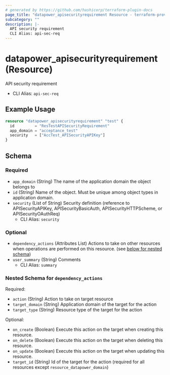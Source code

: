 ```yaml
---
# generated by https://github.com/hashicorp/terraform-plugin-docs
page_title: "datapower_apisecurityrequirement Resource - terraform-provider-datapower"
subcategory: ""
description: |-
  API security requirement
  CLI Alias: api-sec-req
---
```


# datapower_apisecurityrequirement (Resource)

API security requirement
  - CLI Alias: `api-sec-req`

## Example Usage

```terraform
resource "datapower_apisecurityrequirement" "test" {
  id         = "ResTestAPISecurityRequirement"
  app_domain = "acceptance_test"
  security   = ["AccTest_APISecurityAPIKey"]
}
```

<!-- schema generated by tfplugindocs -->
## Schema

### Required

- `app_domain` (String) The name of the application domain the object belongs to
- `id` (String) Name of the object. Must be unique among object types in application domain.
- `security` (List of String) Security definition (reference to APISecurityAPIKey, APISecurityBasicAuth, APISecurityHTTPScheme, or APISecurityOAuthReq)
  - CLI Alias: `security`

### Optional

- `dependency_actions` (Attributes List) Actions to take on other resources when operations are performed on this resource. (see [below for nested schema](#nestedatt--dependency_actions))
- `user_summary` (String) Comments
  - CLI Alias: `summary`

<a id="nestedatt--dependency_actions"></a>
### Nested Schema for `dependency_actions`

Required:

- `action` (String) Action to take on target resource
- `target_domain` (String) Application domain of the target for the action
- `target_type` (String) Resource type of the target for the action

Optional:

- `on_create` (Boolean) Execute this action on the target when creating this resource.
- `on_delete` (Boolean) Execute this action on the target when deleting this resource.
- `on_update` (Boolean) Execute this action on the target when updating this resource.
- `target_id` (String) Id of the target for the action (required for all resources except `resource_datapower_domain`)
